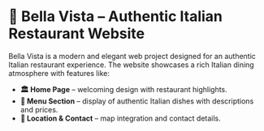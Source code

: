 # 🍝 Bella Vista – Authentic Italian Restaurant Website 
Bella Vista is a modern and elegant web project designed for an authentic Italian restaurant experience. The website showcases a rich Italian dining atmosphere with features like:
- **🏛️ Home Page** – welcoming design with restaurant highlights.
- **📖 Menu Section** – display of authentic Italian dishes with descriptions and prices.
- **📍 Location & Contact** – map integration and contact details.
